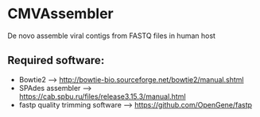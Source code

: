 # CMVAssembler
De novo assemble viral contigs from FASTQ files in human host

## Required software:
- Bowtie2 --> http://bowtie-bio.sourceforge.net/bowtie2/manual.shtml
- SPAdes assembler --> https://cab.spbu.ru/files/release3.15.3/manual.html
- fastp quality trimming software --> https://github.com/OpenGene/fastp
